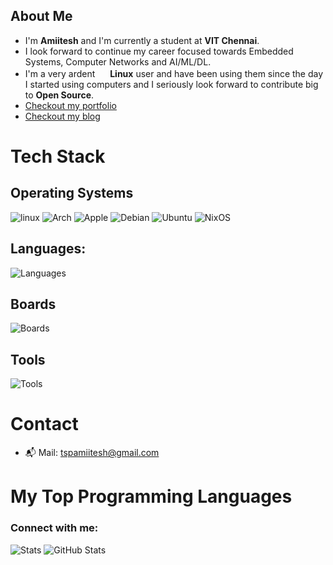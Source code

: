 ## About Me
- I'm **Amiitesh** and I'm currently a student at **VIT Chennai**.
- I look forward to continue my career focused towards Embedded Systems, Computer Networks and AI/ML/DL.
- I'm a very ardent <img src="https://icons.iconarchive.com/icons/tatice/operating-systems/16/Linux-icon.png" width="16" height="16"> **Linux** user and have been using them since the day I started using computers and I seriously look forward to contribute big to **Open Source**.
- [Checkout my portfolio](https://bitsexploited.is-a.dev/)
- [Checkout my blog](https://bitsexploited.is-a.dev/blog)

# Tech Stack
## Operating Systems
![linux](https://skillicons.dev/icons?i=linux)
![Arch](https://skillicons.dev/icons?i=arch)
![Apple](https://skillicons.dev/icons?i=apple)
![Debian](https://skillicons.dev/icons?i=debian)
![Ubuntu](https://skillicons.dev/icons?i=ubuntu)
![NixOS](https://skillicons.dev/icons?i=nix)

## Languages: 
![Languages](https://skillicons.dev/icons?i=c,cpp,go,zig,py,java,javascript,bash,html,css,react,tailwind,mysql,mongodb)
## Boards
![Boards](https://skillicons.dev/icons?i=raspberrypi,arduino)

## Tools
![Tools](https://skillicons.dev/icons?i=git,github,gcp,docker,aws,obsidian,neovim,vim,vscode,emacs,autocad,cloudflare,notion)

# Contact
- 📬 Mail: tspamiitesh@gmail.com

# My Top Programming Languages

<h3 align="left">Connect with me:</h3>
<p align="left">
</p>

![Stats](http://github-profile-summary-cards.vercel.app/api/cards/stats?username=embeddingbits&theme=nord_dark)   ![GitHub Stats](https://github-readme-stats.vercel.app/api/top-langs/?username=embeddingbits&theme=nord&show_icons=true&layout=compact)








